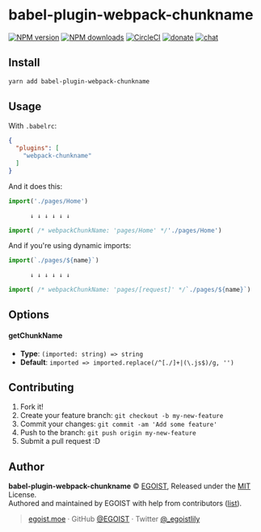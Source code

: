 
# babel-plugin-webpack-chunkname

[![NPM version](https://img.shields.io/npm/v/babel-plugin-webpack-chunkname.svg?style=flat)](https://npmjs.com/package/babel-plugin-webpack-chunkname) [![NPM downloads](https://img.shields.io/npm/dm/babel-plugin-webpack-chunkname.svg?style=flat)](https://npmjs.com/package/babel-plugin-webpack-chunkname) [![CircleCI](https://circleci.com/gh/egoist/babel-plugin-webpack-chunkname/tree/master.svg?style=shield)](https://circleci.com/gh/egoist/babel-plugin-webpack-chunkname/tree/master)  [![donate](https://img.shields.io/badge/$-donate-ff69b4.svg?maxAge=2592000&style=flat)](https://github.com/egoist/donate) [![chat](https://img.shields.io/badge/chat-on%20discord-7289DA.svg?style=flat)](https://chat.egoist.moe)

## Install

```bash
yarn add babel-plugin-webpack-chunkname
```

## Usage

With `.babelrc`:

```json
{
  "plugins": [
    "webpack-chunkname"
  ]
}
```

And it does this:

```js
import('./pages/Home')

      ↓ ↓ ↓ ↓ ↓ ↓

import( /* webpackChunkName: 'pages/Home' */'./pages/Home')
```

And if you're using dynamic imports:

```js
import(`./pages/${name}`)

      ↓ ↓ ↓ ↓ ↓ ↓

import( /* webpackChunkName: 'pages/[request]' */`./pages/${name}`)
```

## Options

#### getChunkName

- __Type__: `(imported: string) => string`
- __Default__: `imported => imported.replace(/^[./]+|(\.js$)/g, '')`

## Contributing

1. Fork it!
2. Create your feature branch: `git checkout -b my-new-feature`
3. Commit your changes: `git commit -am 'Add some feature'`
4. Push to the branch: `git push origin my-new-feature`
5. Submit a pull request :D


## Author

**babel-plugin-webpack-chunkname** © [EGOIST](https://github.com/egoist), Released under the [MIT](./LICENSE) License.<br>
Authored and maintained by EGOIST with help from contributors ([list](https://github.com/egoist/babel-plugin-webpack-chunkname/contributors)).

> [egoist.moe](https://egoist.moe) · GitHub [@EGOIST](https://github.com/egoist) · Twitter [@_egoistlily](https://twitter.com/_egoistlily)
